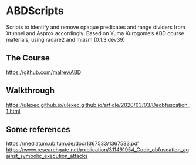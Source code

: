 # ABDScripts
Scripts to identify and remove opaque predicates and range dividers from Xtunnel and Asprox accordingly.
Based on Yuma Kurogome’s ABD course materials, using radare2 and miasm (0.1.3.dev39)

## The Course
https://github.com/malrev/ABD

## Walkthrough
https://ulexec.github.io/ulexec.github.io/article/2020/03/03/Deobfuscation_1.html

## Some references
https://mediatum.ub.tum.de/doc/1367533/1367533.pdf
https://www.researchgate.net/publication/311491954_Code_obfuscation_against_symbolic_execution_attacks



